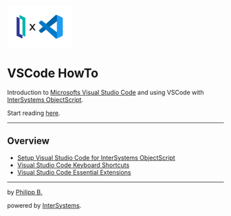 <img src = "/imgs/IrisXVscode.png" tile = "IRIS X VSCode" width = "30%"/>

# VSCode HowTo

Introduction to [Microsofts Visual Studio Code](https://code.visualstudio.com/) and using VSCode with [InterSystems ObjectScript](https://docs.intersystems.com/irislatest/csp/docbook/DocBook.UI.Page.cls?KEY=GCOS_INTRO).

Start reading [here](Chapters/VSCodeOverview.md).

---

## Overview

* [Setup Visual Studio Code for InterSystems ObjectScript](Chapters/SetupVscodeObjectScript.md)
* [Visual Studio Code Keyboard Shortcuts](Chapters/KeyboardShortcuts.md)
* [Visual Studio Code Essential Extensions](Chapters/EssentialExtensions.md.md)

---

by [Philipp B.](https://github.com/phil1436)

powered by [InterSystems](https://www.intersystems.com/).
